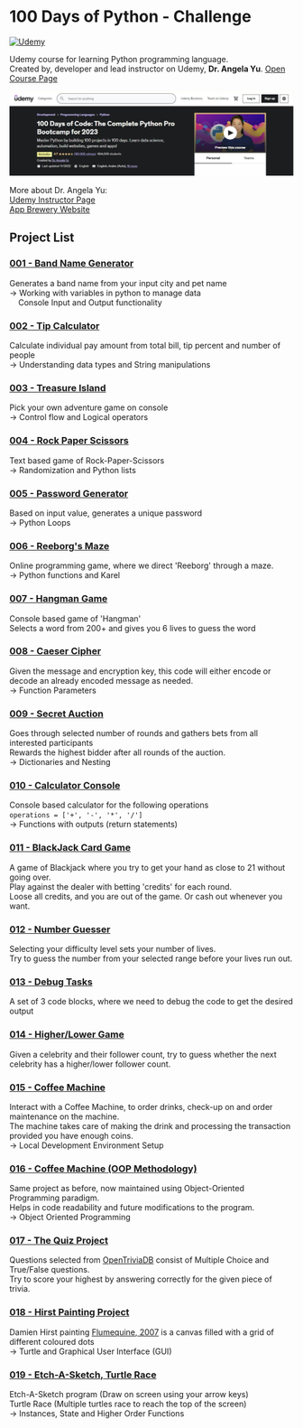 
# 100 Days of Python - Challenge

[![Udemy](https://img.shields.io/badge/Udemy-A435F0?style=for-the-badge&logo=Udemy&logoColor=white)](https://www.udemy.com/course/100-days-of-code/)

Udemy course for learning Python programming language.\
Created by, developer and lead instructor on Udemy, **Dr. Angela Yu**.
[Open Course Page](https://www.udemy.com/course/100-days-of-code/)

![Udemy Course Banner](/img/100%20Days%20of%20Python%20-%20Banner.jpg)

More about Dr. Angela Yu:\
[Udemy Instructor Page](https://www.udemy.com/user/4b4368a3-b5c8-4529-aa65-2056ec31f37e/)\
[App Brewery Website](https://www.appbrewery.co/)

## Project List

### [001 - Band Name Generator](/Project_001)

Generates a band name from your input city and pet name\
-> Working with variables in python to manage data\
&nbsp;&nbsp;&nbsp; Console Input and Output functionality

### [002 - Tip Calculator](/Project_002)

Calculate individual pay amount from total bill, tip percent and number of people\
-> Understanding data types and String manipulations

### [003 - Treasure Island](/Project_003)

Pick your own adventure game on console\
-> Control flow and Logical operators

### [004 - Rock Paper Scissors](/Project_004)

Text based game of Rock-Paper-Scissors\
-> Randomization and Python lists

### [005 - Password Generator](/Project_005)

Based on input value, generates a unique password\
-> Python Loops

### [006 - Reeborg's Maze](/Project_006)

Online programming game, where we direct 'Reeborg' through a maze.\
-> Python functions and Karel

### [007 - Hangman Game](/Project_007)

Console based game of 'Hangman'\
Selects a word from 200+ and gives you 6 lives to guess the word

### [008 - Caeser Cipher](/Project_008)

Given the message and encryption key, this code will either encode or decode an already encoded message as needed.\
-> Function Parameters

### [009 - Secret Auction](/Project_009)

Goes through selected number of rounds and gathers bets from all interested participants\
Rewards the highest bidder after all rounds of the auction.\
-> Dictionaries and Nesting

### [010 - Calculator Console](/Project_010)

Console based calculator for the following operations\
`operations = ['+', '-', '*', '/']`\
-> Functions with outputs (return statements)

### [011 - BlackJack Card Game](/Project_011)

A game of Blackjack where you try to get your hand as close to 21 without going over.\
Play against the dealer with betting 'credits' for each round.\
Loose all credits, and you are out of the game. Or cash out whenever you want.

### [012 - Number Guesser](/Project_012)

Selecting your difficulty level sets your number of lives.\
Try to guess the number from your selected range before your lives run out.

### [013 - Debug Tasks](/Project_013)

A set of 3 code blocks, where we need to debug the code to get the desired output

### [014 - Higher/Lower Game](/Project_014)

Given a celebrity and their follower count, try to guess whether the next celebrity has a higher/lower follower count.

### [015 - Coffee Machine](/Project_015)

Interact with a Coffee Machine, to order drinks, check-up on and order maintenance on the machine.\
The machine takes care of making the drink and processing the transaction provided you have enough coins.\
-> Local Development Environment Setup

### [016 - Coffee Machine (OOP Methodology)](/Project_016)

Same project as before, now maintained using Object-Oriented Programming paradigm.\
Helps in code readability and future modifications to the program.\
-> Object Oriented Programming

### [017 - The Quiz Project](/Project_017)

Questions selected from [OpenTriviaDB](https://opentdb.com/) consist of Multiple Choice and True/False questions.\
Try to score your highest by answering correctly for the given piece of trivia.

### [018 - Hirst Painting Project](/Project_018)

Damien Hirst painting [Flumequine, 2007](https://www.artsy.net/artwork/damien-hirst-flumequine-25) is a canvas filled 
with a grid of different coloured dots\
-> Turtle and Graphical User Interface (GUI)

### [019 - Etch-A-Sketch, Turtle Race](/Project_019)

Etch-A-Sketch program (Draw on screen using your arrow keys)\
Turtle Race (Multiple turtles race to reach the top of the screen)\
-> Instances, State and Higher Order Functions

